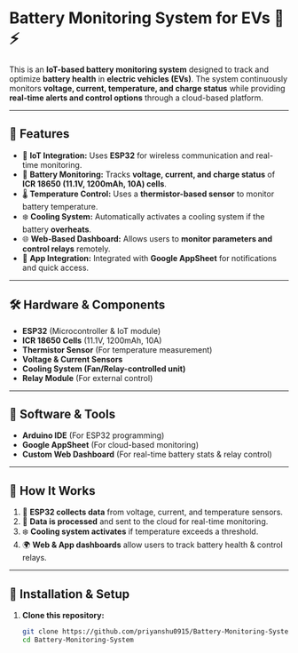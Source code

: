 # Battery Monitoring System for EVs 🚗⚡  

This is an **IoT-based battery monitoring system** designed to track and optimize **battery health** in **electric vehicles (EVs)**. The system continuously monitors **voltage, current, temperature, and charge status** while providing **real-time alerts and control options** through a cloud-based platform.  

---

## 🚀 Features  
- 📡 **IoT Integration:** Uses **ESP32** for wireless communication and real-time monitoring.  
- 🔋 **Battery Monitoring:** Tracks **voltage, current, and charge status** of **ICR 18650 (11.1V, 1200mAh, 10A) cells**.  
- 🌡️ **Temperature Control:** Uses a **thermistor-based sensor** to monitor battery temperature.  
- ❄️ **Cooling System:** Automatically activates a cooling system if the battery **overheats**.  
- 🌐 **Web-Based Dashboard:** Allows users to **monitor parameters and control relays** remotely.  
- 📲 **App Integration:** Integrated with **Google AppSheet** for notifications and quick access.  

---

## 🛠 Hardware & Components  
- **ESP32** (Microcontroller & IoT module)  
- **ICR 18650 Cells** (11.1V, 1200mAh, 10A)  
- **Thermistor Sensor** (For temperature measurement)  
- **Voltage & Current Sensors**  
- **Cooling System (Fan/Relay-controlled unit)**  
- **Relay Module** (For external control)  

---

## 🔧 Software & Tools  
- **Arduino IDE** (For ESP32 programming)  
- **Google AppSheet** (For cloud-based monitoring)  
- **Custom Web Dashboard** (For real-time battery stats & relay control)  

---

## 📖 How It Works  
1. 📡 **ESP32 collects data** from voltage, current, and temperature sensors.  
2. 🔄 **Data is processed** and sent to the cloud for real-time monitoring.  
3. ❄️ **Cooling system activates** if temperature exceeds a threshold.  
4. 🌍 **Web & App dashboards** allow users to track battery health & control relays.  

---

## 🚀 Installation & Setup  
1. **Clone this repository:**  
   ```bash
   git clone https://github.com/priyanshu0915/Battery-Monitoring-System.git
   cd Battery-Monitoring-System
